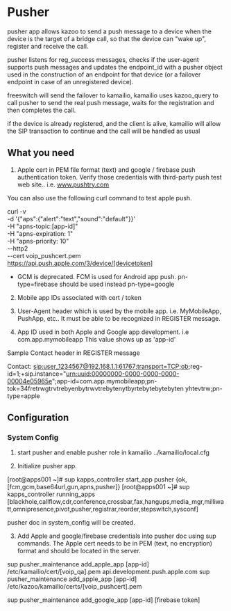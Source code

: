 
# Pusher
pusher app allows kazoo to send a push message to a device when the device is the target of a bridge call, so that the device can "wake up", register and receive the call.

pusher listens for reg_success messages, checks if the user-agent supports push messages and updates the endpoint_id with a pusher object used in the construction of an endpoint for that device (or a failover endpoint in case of an unregistered device).

freeswitch will send the failover to kamailio, kamailio uses kazoo_query to call pusher to send the real push message, waits for the registration and then completes the call.

if the device is already registered, and the client is alive, kamailio will allow the SIP transaction to continue and the call will be handled as usual

## What you need

1. Apple cert in PEM file format (text) and google / firebase push authentication token.  Verify those credentials with third-party push test web site.. i.e. www.pushtry.com

You can also use the following curl command to test apple push.

curl -v \
-d '{"aps":{"alert":"text","sound":"default"}}' \
-H "apns-topic:[app-id]" \
-H "apns-expiration: 1" \
-H "apns-priority: 10" \
--http2 \
--cert voip_pushcert.pem \
https://api.push.apple.com/3/device/[devicetoken]

* GCM is deprecated. FCM is used for Android app push. pn-type=firebase should be used instead pn-type=google


2. Mobile app IDs associated with cert / token

3. User-Agent header which is used by the mobile app. i.e. MyMobileApp, PushApp, etc.. It must be able to be recognized in REGISTER message.

4. App ID used in both Apple and Google app development. i.e com.app.mymobileapp  This value shows up as 'app-id'

Sample Contact header in REGISTER message

Contact: <sip:user_1234567@192.168.1.1:61767;transport=TCP;ob>;reg-id=1;+sip.instance="<urn:uuid:00000000-0000-0000-0000-00004e05965e>";app-id=com.app.mymobileapp;pn-tok=34fretrwgtrvtrebyenbytrwvtrebytenytbyrtebytebytebyten yhtevtrw;pn-type=apple

## Configuration

### System Config

1. start pusher and enable pusher role in kamailio
../kamailio/local.cfg

2. Initialize pusher app.

[root@apps001 ~]# sup kapps_controller start_app pusher
{ok,[fcm,gcm,base64url,gun,apns,pusher]}
[root@apps001 ~]# sup kapps_controller running_apps
[blackhole,callflow,cdr,conference,crossbar,fax,hangups,media_mgr,milliwatt,omnipresence,pivot,pusher,registrar,reorder,stepswitch,sysconf]

pusher doc in system_config will be created.


3. Add Apple and google/firebase credentials into pusher doc using sup commands. The Apple cert needs to be in PEM (text, no encryption) format and should be located in the server.

sup pusher_maintenance add_apple_app  [app-id] /etc/kamailio/cert/[voip_qa].pem api.development.push.apple.com
sup pusher_maintenance add_apple_app [app-id] /etc/kazoo/kamailio/certs/[voip_pushcert].pem

sup pusher_maintenance add_google_app [app-id] [firebase token]






